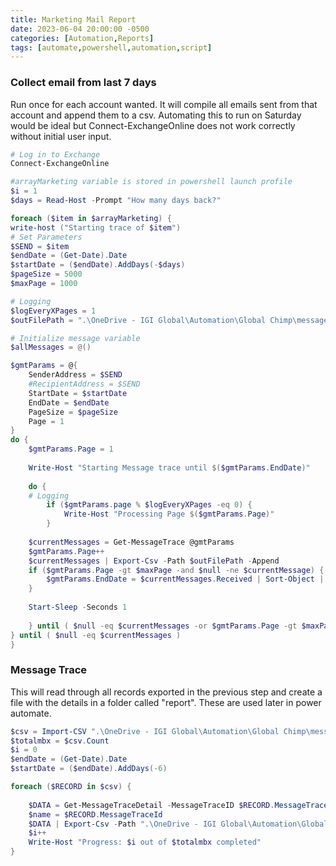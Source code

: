 ```yaml
---
title: Marketing Mail Report
date: 2023-06-04 20:00:00 -0500
categories: [Automation,Reports]
tags: [automate,powershell,automation,script]
---
```



### Collect email from last 7 days
Run once for each account wanted.  It will compile all emails sent from that account and append them to a csv. Automating this to run on Saturday would be ideal but Connect-ExchangeOnline does not work correctly without initial user input.
```powershell
# Log in to Exchange
Connect-ExchangeOnline

#arrayMarketing variable is stored in powershell launch profile
$i = 1
$days = Read-Host -Prompt "How many days back?"

foreach ($item in $arrayMarketing) {
write-host ("Starting trace of $item")
# Set Parameters
$SEND = $item
$endDate = (Get-Date).Date
$startDate = ($endDate).AddDays(-$days)
$pageSize = 5000
$maxPage = 1000

# Logging
$logEveryXPages = 1
$outFilePath = ".\OneDrive - IGI Global\Automation\Global Chimp\messageTrace.csv"

# Initialize message variable
$allMessages = @()

$gmtParams = @{
	SenderAddress = $SEND
	#RecipientAddress = $SEND
	StartDate = $startDate
	EndDate = $endDate
	PageSize = $pageSize
	Page = 1
}
do {
	$gmtParams.Page = 1
	
	Write-Host "Starting Message trace until $($gmtParams.EndDate)"
	
	do {
	# Logging
		if ($gmtParams.page % $logEveryXPages -eq 0) {
			Write-Host "Processing Page $($gmtParams.Page)"
		}
	
	$currentMessages = Get-MessageTrace @gmtParams
	$gmtParams.Page++
	$currentMessages | Export-Csv -Path $outFilePath -Append
	if ($gmtParams.Page -gt $maxPage -and $null -ne $currentMessage) {
		$gmtParams.EndDate = $currentMessages.Received | Sort-Object | Select-Object -First 1
	}
	
	Start-Sleep -Seconds 1
	
	} until ( $null -eq $currentMessages -or $gmtParams.Page -gt $maxPage )
} until ( $null -eq $currentMessages )
}

```
### Message Trace
This will read through all records exported in the previous step and create a file with the details in a folder called "report".  These are used later in power automate.
```powershell
$csv = Import-CSV ".\OneDrive - IGI Global\Automation\Global Chimp\messageTrace.csv"
$totalmbx = $csv.Count
$i = 0
$endDate = (Get-Date).Date
$startDate = ($endDate).AddDays(-6)

foreach ($RECORD in $csv) {
	
	$DATA = Get-MessageTraceDetail -MessageTraceID $RECORD.MessageTraceId -RecipientAddress $RECORD.RecipientAddress -StartDate $startDate -EndDate $endDate | select Event,Detail
	$name = $RECORD.MessageTraceId
	$DATA | Export-Csv -Path ".\OneDrive - IGI Global\Automation\Global Chimp\report\$name.txt"
	$i++
	Write-Host "Progress: $i out of $totalmbx completed"
}

```